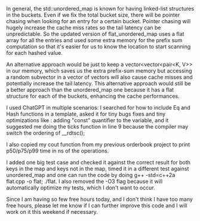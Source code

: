 In general, the std::unordered_map is known for having linked-list structures in the buckets. Even if we fix the total bucket size, there will be pointer chasing when looking for an entry for a certain bucket. Pointer chasing will hugely increase the cache miss rates so the tail latency can be unpredictable. So the updated version of flat_unordered_map uses a flat array for all the entries and used some extra memory for the prefix sum computation so that it's easier for us to know the location to start scanning for each hashed value. 

An alternative approach would be just to keep a vector<vector<pair<K, V>> in our memory, which saves us the extra prefix-sum memory but accessing a random subvector in a vector of vectors will also cause cache misses and potentially increase the tail latency. This alternative approach would still be a better approach than the unordered_map one because it has a flat structure for each of the buckets, enhancing the cache performances.

I used ChatGPT in multiple scenarios: I searched for how to include Eq and Hash functions in a template, asked it for tiny bugs fixes and tiny optimizations like : adding "const" quantifier to the variable, and it suggested me doing the ticks function in line 9 because the compiler may switch the ordering of __rdtsc();

I also copied my cout function from my previous orderbook project to print p50/p75/p99 time in ns of the operations.

I added one big test case and checked it against the correct result for both keys in the map and keys not in the map, timed it in a different test against unordered_map and one can run the code by doing g++ -std=c++2a flat.cpp -o flat; ./flat. I also removed the -O3 flag because it will automatically optimize my tests, which I don't want to occur.

Since I am having so few free hours today, and I don't think I have too many free hours, please let me know if I can further improve this code and I will work on it this weekend if necessary.